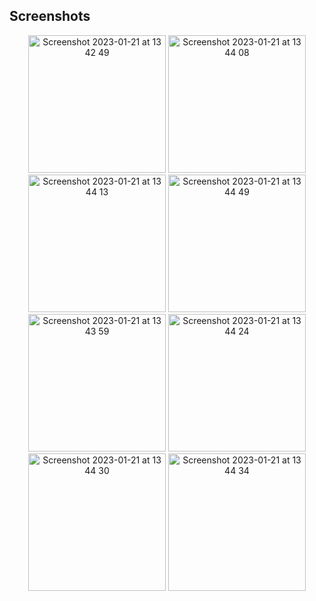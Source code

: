 ## Screenshots
<p align="center">
<img width="220" alt="Screenshot 2023-01-21 at 13 42 49" src="https://user-images.githubusercontent.com/89274213/213867664-9af25e10-ac2a-499e-8989-309ca02d4fcb.png">
<img width="220" alt="Screenshot 2023-01-21 at 13 44 08" src="https://user-images.githubusercontent.com/89274213/213867671-aa31294e-3523-4643-b940-adf6168a90e7.png">
<img width="220" alt="Screenshot 2023-01-21 at 13 44 13" src="https://user-images.githubusercontent.com/89274213/213867672-0dba7641-f3f9-4a28-9d14-91a1fa198afd.png">
<img width="220" alt="Screenshot 2023-01-21 at 13 44 49" src="https://user-images.githubusercontent.com/89274213/213867676-2f1c1b1a-4894-4cc5-aea7-d593aa8a25a3.png">
<img width="220" alt="Screenshot 2023-01-21 at 13 43 59" src="https://user-images.githubusercontent.com/89274213/213867669-4de1d94a-43f3-4997-9b64-6d6e16e21137.png">
<img width="220" alt="Screenshot 2023-01-21 at 13 44 24" src="https://user-images.githubusercontent.com/89274213/213867673-60e6ea6c-b09a-430c-aec5-c3a8e4e506ea.png">
<img width="220" alt="Screenshot 2023-01-21 at 13 44 30" src="https://user-images.githubusercontent.com/89274213/213867674-ef36027e-4219-4525-a8fb-759b8ce07e1c.png">
<img width="220" alt="Screenshot 2023-01-21 at 13 44 34" src="https://user-images.githubusercontent.com/89274213/213867675-a47fb223-8594-4b61-9af6-51edece482f5.png">
</p>
